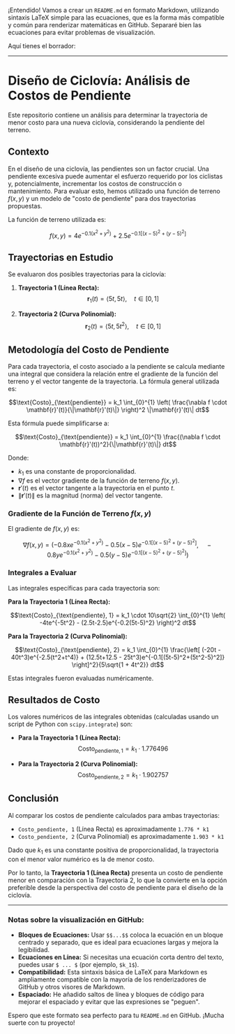 ¡Entendido! Vamos a crear un `README.md` en formato Markdown, utilizando sintaxis LaTeX simple para las ecuaciones, que es la forma más compatible y común para renderizar matemáticas en GitHub. Separaré bien las ecuaciones para evitar problemas de visualización.

Aquí tienes el borrador:

---

# Diseño de Ciclovía: Análisis de Costos de Pendiente

Este repositorio contiene un análisis para determinar la trayectoria de menor costo para una nueva ciclovía, considerando la pendiente del terreno.

## Contexto

En el diseño de una ciclovía, las pendientes son un factor crucial. Una pendiente excesiva puede aumentar el esfuerzo requerido por los ciclistas y, potencialmente, incrementar los costos de construcción o mantenimiento. Para evaluar esto, hemos utilizado una función de terreno $f(x, y)$ y un modelo de "costo de pendiente" para dos trayectorias propuestas.

La función de terreno utilizada es:

$$f(x, y) = 4e^{-0.1(x^2+y^2)} + 2.5e^{-0.1[(x-5)^2+(y-5)^2]}$$

## Trayectorias en Estudio

Se evaluaron dos posibles trayectorias para la ciclovía:

1.  **Trayectoria 1 (Línea Recta):**
    $$\mathbf{r}_1(t) = \langle 5t, 5t \rangle, \quad t \in [0, 1]$$

2.  **Trayectoria 2 (Curva Polinomial):**
    $$\mathbf{r}_2(t) = \langle 5t, 5t^2 \rangle, \quad t \in [0, 1]$$

## Metodología del Costo de Pendiente

Para cada trayectoria, el costo asociado a la pendiente se calcula mediante una integral que considera la relación entre el gradiente de la función del terreno y el vector tangente de la trayectoria. La fórmula general utilizada es:

$$\text{Costo}_{\text{pendiente}} = k_1 \int_{0}^{1} \left( \frac{\nabla f \cdot \mathbf{r}'(t)}{\|\mathbf{r}'(t)\|} \right)^2 \|\mathbf{r}'(t)\| dt$$

Esta fórmula puede simplificarse a:

$$\text{Costo}_{\text{pendiente}} = k_1 \int_{0}^{1} \frac{(\nabla f \cdot \mathbf{r}'(t))^2}{\|\mathbf{r}'(t)\|} dt$$

Donde:
* $k_1$ es una constante de proporcionalidad.
* $\nabla f$ es el vector gradiente de la función de terreno $f(x, y)$.
* $\mathbf{r}'(t)$ es el vector tangente a la trayectoria en el punto $t$.
* $\|\mathbf{r}'(t)\|$ es la magnitud (norma) del vector tangente.

### Gradiente de la Función de Terreno $f(x, y)$

El gradiente de $f(x, y)$ es:

$$\nabla f(x, y) = \left( -0.8xe^{-0.1(x^2+y^2)} - 0.5(x-5)e^{-0.1[(x-5)^2+(y-5)^2]}, \quad -0.8ye^{-0.1(x^2+y^2)} - 0.5(y-5)e^{-0.1[(x-5)^2+(y-5)^2]} \right)$$

### Integrales a Evaluar

Las integrales específicas para cada trayectoria son:

**Para la Trayectoria 1 (Línea Recta):**

$$\text{Costo}_{\text{pendiente}, 1} = k_1 \cdot 10\sqrt{2} \int_{0}^{1} \left( -4te^{-5t^2} - (2.5t-2.5)e^{-0.2(5t-5)^2} \right)^2 dt$$

**Para la Trayectoria 2 (Curva Polinomial):**

$$\text{Costo}_{\text{pendiente}, 2} = k_1 \int_{0}^{1} \frac{\left[ (-20t - 40t^3)e^{-2.5(t^2+t^4)} + (12.5t+12.5 - 25t^3)e^{-0.1[(5t-5)^2+(5t^2-5)^2]} \right]^2}{5\sqrt{1 + 4t^2}} dt$$

Estas integrales fueron evaluadas numéricamente.

## Resultados de Costo

Los valores numéricos de las integrales obtenidas (calculadas usando un script de Python con `scipy.integrate`) son:

* **Para la Trayectoria 1 (Línea Recta):**
    $$\text{Costo}_{\text{pendiente}, 1} = k_1 \cdot 1.776496$$

* **Para la Trayectoria 2 (Curva Polinomial):**
    $$\text{Costo}_{\text{pendiente}, 2} = k_1 \cdot 1.902757$$

## Conclusión

Al comparar los costos de pendiente calculados para ambas trayectorias:

* `Costo_pendiente, 1` (Línea Recta) es aproximadamente `1.776 * k1`
* `Costo_pendiente, 2` (Curva Polinomial) es aproximadamente `1.903 * k1`

Dado que $k_1$ es una constante positiva de proporcionalidad, la trayectoria con el menor valor numérico es la de menor costo.

Por lo tanto, la **Trayectoria 1 (Línea Recta)** presenta un costo de pendiente menor en comparación con la Trayectoria 2, lo que la convierte en la opción preferible desde la perspectiva del costo de pendiente para el diseño de la ciclovía.

---

### Notas sobre la visualización en GitHub:

* **Bloques de Ecuaciones:** Usar `$$...$$` coloca la ecuación en un bloque centrado y separado, que es ideal para ecuaciones largas y mejora la legibilidad.
* **Ecuaciones en Línea:** Si necesitas una ecuación corta dentro del texto, puedes usar `$ ... $` (por ejemplo, `$k_1$`).
* **Compatibilidad:** Esta sintaxis básica de LaTeX para Markdown es ampliamente compatible con la mayoría de los renderizadores de GitHub y otros visores de Markdown.
* **Espaciado:** He añadido saltos de línea y bloques de código para mejorar el espaciado y evitar que las expresiones se "peguen".

Espero que este formato sea perfecto para tu `README.md` en GitHub. ¡Mucha suerte con tu proyecto!
